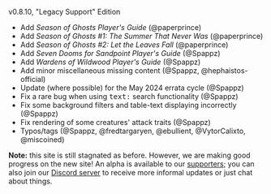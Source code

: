 v0.8.10, "Legacy Support" Edition

- Add <i>Season of Ghosts Player's Guide</i> (@paperprince)
- Add <i>Season of Ghosts #1: The Summer That Never Was</i> (@paperprince)
- Add <i>Season of Ghosts #2: Let the Leaves Fall</i> (@paperprince)
- Add <i>Seven Dooms for Sandpoint Player's Guide</i> (@Spappz)
- Add <i>Wardens of Wildwood Player's Guide</i> (@Spappz)
- Add minor miscellaneous missing content (@Spappz, @hephaistos-official)
- Update (where possible) for the May 2024 errata cycle (@Spappz)
- Fix a rare bug when using <kbd>text:</kbd> search functionality (@Spappz)
- Fix some background filters and table-text displaying incorrectly (@Spappz)
- Fix rendering of some creatures' attack traits (@Spappz)
- Typos/tags (@Spappz, @fredtargaryen, @ebullient, @VytorCalixto, @miscoined)

<b>Note:</b> this site is still stagnated as before. However, we are making good progress on the new site! An alpha is available to our <a href="https://ko-fi.com/mrvauxs">supporters</a>; you can also join our <a href="https://discord.gg/2hzNxErtVu">Discord server</a> to receive more informal updates or just chat about things.
